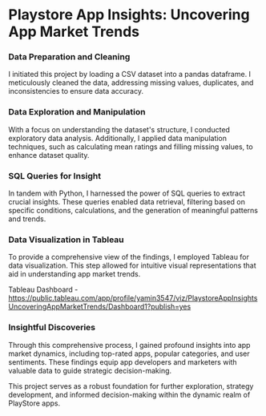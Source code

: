 # Playstore App Insights: Uncovering App Market Trends

### Data Preparation and Cleaning
I initiated this project by loading a CSV dataset into a pandas dataframe. I meticulously cleaned the data, addressing missing values, duplicates, and inconsistencies to ensure data accuracy.

### Data Exploration and Manipulation
With a focus on understanding the dataset's structure, I conducted exploratory data analysis. Additionally, I applied data manipulation techniques, such as calculating mean ratings and filling missing values, to enhance dataset quality.

### SQL Queries for Insight
In tandem with Python, I harnessed the power of SQL queries to extract crucial insights. These queries enabled data retrieval, filtering based on specific conditions, calculations, and the generation of meaningful patterns and trends.

### Data Visualization in Tableau
To provide a comprehensive view of the findings, I employed Tableau for data visualization. This step allowed for intuitive visual representations that aid in understanding app market trends.

Tableau Dashboard - https://public.tableau.com/app/profile/yamin3547/viz/PlaystoreAppInsightsUncoveringAppMarketTrends/Dashboard1?publish=yes

### Insightful Discoveries
Through this comprehensive process, I gained profound insights into app market dynamics, including top-rated apps, popular categories, and user sentiments. These findings equip app developers and marketers with valuable data to guide strategic decision-making.

This project serves as a robust foundation for further exploration, strategy development, and informed decision-making within the dynamic realm of PlayStore apps.